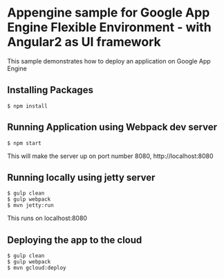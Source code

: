 # Appengine sample for Google App Engine Flexible Environment - with Angular2 as UI framework
This sample demonstrates how to deploy an application on Google App Engine

## Installing Packages
	$ npm install

## Running Application using Webpack dev server
	$ npm start
This will make the server up on port number 8080, http://localhost:8080

## Running locally using jetty server
	$ gulp clean
	$ gulp webpack
    $ mvn jetty:run
This runs on localhost:8080

## Deploying the app to the cloud
	$ gulp clean
	$ gulp webpack
    $ mvn gcloud:deploy